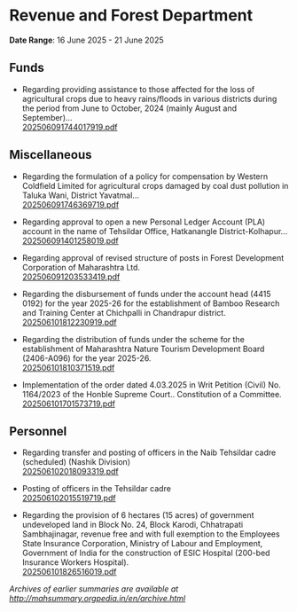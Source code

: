 # Revenue and Forest Department

**Date Range**: 16 June 2025 - 21 June 2025


## Funds
- Regarding providing assistance to those affected for the loss of agricultural crops due to heavy rains/floods in various districts during the period from June to October, 2024 (mainly August and September)...\
  [202506091744017919.pdf](https://gr.maharashtra.gov.in/Site/Upload/Government%20Resolutions/English/202506091744017919.pdf)

## Miscellaneous
- Regarding the formulation of a policy for compensation by Western Coldfield Limited for agricultural crops damaged by coal dust pollution in Taluka Wani, District Yavatmal...\
  [202506091746369719.pdf](https://gr.maharashtra.gov.in/Site/Upload/Government%20Resolutions/English/202506091746369719.pdf)

- Regarding approval to open a new Personal Ledger Account (PLA) account in the name of Tehsildar Office, Hatkanangle District-Kolhapur...\
  [202506091401258019.pdf](https://gr.maharashtra.gov.in/Site/Upload/Government%20Resolutions/English/202506091401258019.pdf)

- Regarding approval of revised structure of posts in Forest Development Corporation of Maharashtra Ltd.\
  [202506091203533419.pdf](https://gr.maharashtra.gov.in/Site/Upload/Government%20Resolutions/English/202506091203533419.pdf)

- Regarding the disbursement of funds under the account head (4415 0192) for the year 2025-26 for the establishment of Bamboo Research and Training Center at Chichpalli in Chandrapur district.\
  [202506101812230919.pdf](https://gr.maharashtra.gov.in/Site/Upload/Government%20Resolutions/English/202506101812230919.pdf)

- Regarding the distribution of funds under the scheme for the establishment of Maharashtra Nature Tourism Development Board (2406-A096) for the year 2025-26.\
  [202506101810371519.pdf](https://gr.maharashtra.gov.in/Site/Upload/Government%20Resolutions/English/202506101810371519.pdf)

- Implementation of the order dated 4.03.2025 in Writ Petition (Civil) No. 1164/2023 of the Honble Supreme Court.. Constitution of a Committee.\
  [202506101701573719.pdf](https://gr.maharashtra.gov.in/Site/Upload/Government%20Resolutions/English/202506101701573719.pdf)

## Personnel
- Regarding transfer and posting of officers in the Naib Tehsildar cadre (scheduled) (Nashik Division)\
  [202506102018093319.pdf](https://gr.maharashtra.gov.in/Site/Upload/Government%20Resolutions/English/202506102018093319.pdf)

- Posting of officers in the Tehsildar cadre\
  [202506102015519719.pdf](https://gr.maharashtra.gov.in/Site/Upload/Government%20Resolutions/English/202506102015519719.pdf)

- Regarding the provision of 6 hectares (15 acres) of government undeveloped land in Block No. 24, Block Karodi, Chhatrapati Sambhajinagar, revenue free and with full exemption to the Employees State Insurance Corporation, Ministry of Labour and Employment, Government of India for the construction of ESIC Hospital (200-bed Insurance Workers Hospital).\
  [202506101826516019.pdf](https://gr.maharashtra.gov.in/Site/Upload/Government%20Resolutions/English/202506101826516019.pdf)


*Archives of earlier summaries are available at http://mahsummary.orgpedia.in/en/archive.html*